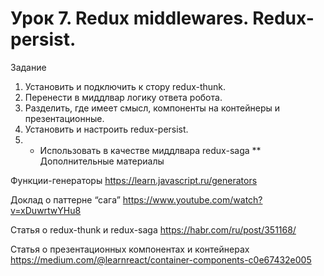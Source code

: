 # Урок 7. Redux middlewares. Redux-persist.
Задание
1. Установить и подключить к стору redux-thunk.
2. Перенести в миддлвар логику ответа робота.
3. Разделить, где имеет смысл, компоненты на контейнеры и презентационные.
4. Установить и настроить redux-persist.
5. * Использовать в качестве миддлвара redux-saga
** Дополнительные материалы

Функции-генераторы         https://learn.javascript.ru/generators




Доклад о паттерне “сага”    https://www.youtube.com/watch?v=xDuwrtwYHu8




Статья о redux-thunk и redux-saga      https://habr.com/ru/post/351168/





Статья о презентационных компонентах и контейнерах      https://medium.com/@learnreact/container-components-c0e67432e005
